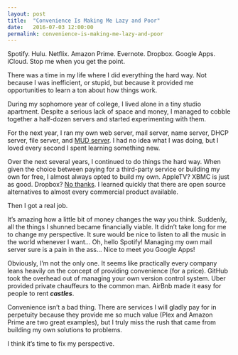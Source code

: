 ```yaml
---
layout: post
title:  "Convenience Is Making Me Lazy and Poor"
date:   2016-07-03 12:00:00
permalink: convenience-is-making-me-lazy-and-poor
---
```

Spotify. Hulu. Netflix. Amazon Prime. Evernote. Dropbox. Google Apps. iCloud. Stop me when you get the point.

There was a time in my life where I did everything the hard way. Not because I was inefficient, or stupid, but because it provided me opportunities to learn a ton about how things work.

During my sophomore year of college, I lived alone in a tiny studio apartment. Despite a serious lack of space and money, I managed to cobble together a half-dozen servers and started experimenting with them.

For the next year, I ran my own web server, mail server, name server, DHCP server, file server, and [MUD server](https://en.wikipedia.org/wiki/MUD). I had no idea what I was doing, but I loved every second I spent learning something new.

Over the next several years, I continued to do things the hard way. When given the choice between paying for a third-party service or building my own for free, I almost always opted to build my own. AppleTV? XBMC is just as good. Dropbox? [No thanks](http://fak3r.com/2009/09/14/howto-build-your-own-open-source-dropbox-clone/). I learned quickly that there are open source alternatives to almost every commercial product available.

Then I got a real job.

It’s amazing how a little bit of money changes the way you think. Suddenly, all the things I shunned became financially viable. It didn’t take long for me to change my perspective. It sure would be nice to listen to all the music in the world whenever I want... Oh, hello Spotify! Managing my own mail server sure is a pain in the ass... Nice to meet you Google Apps!

Obviously, I’m not the only one. It seems like practically every company leans heavily on the concept of providing convenience (for a price). GitHub took the overhead out of managing your own version control system. Uber provided private chauffeurs to the common man. AirBnb made it easy for people to rent **_castles_**.

Convenience isn’t a bad thing. There are services I will gladly pay for in perpetuity because they provide me so much value (Plex and Amazon Prime are two great examples), but I truly miss the rush that came from building my own solutions to problems.

I think it’s time to fix my perspective.

